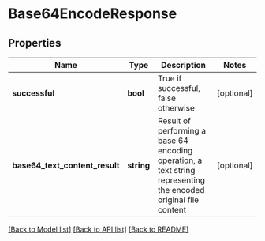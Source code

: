 # Base64EncodeResponse

## Properties
Name | Type | Description | Notes
------------ | ------------- | ------------- | -------------
**successful** | **bool** | True if successful, false otherwise | [optional] 
**base64_text_content_result** | **string** | Result of performing a base 64 encoding operation, a text string representing the encoded original file content | [optional] 

[[Back to Model list]](../README.md#documentation-for-models) [[Back to API list]](../README.md#documentation-for-api-endpoints) [[Back to README]](../README.md)


